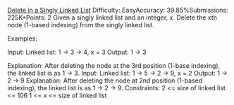 [Delete in a Singly Linked List](https://www.geeksforgeeks.org/problems/delete-a-node-in-single-linked-list/1)
Difficulty: EasyAccuracy: 39.85%Submissions: 225K+Points: 2
Given a singly linked list and an integer, x. Delete the xth node (1-based indexing) from the singly linked list.

Examples:

Input: Linked list: 1 -> 3 -> 4, x = 3
Output: 1 -> 3

Explanation: After deleting the node at the 3rd position (1-base indexing), the linked list is as 1 -> 3. 
Input: Linked list: 1 -> 5 -> 2 -> 9, x = 2 
Output: 1 -> 2 -> 9
Explanation: After deleting the node at 2nd position (1-based indexing), the linked list is as 1 -> 2 -> 9.
Constraints:
2 <= size of linked list <= 106
1 <= x <= size of linked list

